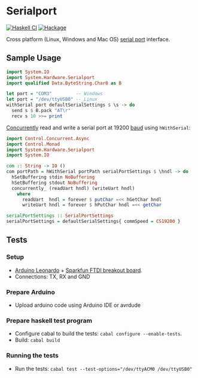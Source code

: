 # Serialport

[![Haskell CI](https://github.com/standardsemiconductor/serialport/actions/workflows/haskell.yml/badge.svg)](https://github.com/standardsemiconductor/serialport/actions/workflows/haskell.yml)
[![Hackage][hackage-badge]][hackage]

Cross platform (Linux, Windows and Mac OS) [serial port](https://en.wikipedia.org/wiki/Serial_port) interface.

## Sample Usage

```haskell
import System.IO
import System.Hardware.Serialport
import qualified Data.ByteString.Char8 as B

let port = "COM3"         -- Windows
let port = "/dev/ttyUSB0" -- Linux
withSerial port defaultSerialSettings $ \s -> do
  send s $ B.pack "AT\r"
  recv s 10 >>= print
```

[Concurrently](https://hackage.haskell.org/package/async) read and write a serial port at 19200 [baud](https://learn.sparkfun.com/tutorials/serial-communication/rules-of-serial) using `hWithSerial`:
```haskell
import Control.Concurrent.Async
import Control.Monad
import System.Hardware.Serialport
import System.IO

com :: String -> IO ()
com portPath = hWithSerial portPath serialPortSettings $ \hndl -> do
  hSetBuffering stdin NoBuffering
  hSetBuffering stdout NoBuffering
  concurrently_ (readUart hndl) (writeUart hndl)
    where
      readUart  hndl = forever $ putChar =<< hGetChar hndl
      writeUart hndl = forever $ hPutChar hndl =<< getChar

serialPortSettings :: SerialPortSettings
serialPortSettings = defaultSerialSettings{ commSpeed = CS19200 }
```

## Tests

### Setup
* [Arduino Leonardo](http://arduino.cc/en/Main/arduinoBoardLeonardo) + [Sparkfun FTDI breakout board](https://www.sparkfun.com/products/718).
* Connections: TX, RX and GND

### Prepare Arduino
* Upload arduino code using Arduino IDE or avrdude

### Prepare haskell test program
* Configure cabal to build the tests: `cabal configure --enable-tests`.
* Build: `cabal build`

### Running the tests
* Run the tests: `cabal test --test-options="/dev/ttyACM0 /dev/ttyUSB0"`

[hackage]:       <https://hackage.haskell.org/package/serialport>
[hackage-badge]: <https://img.shields.io/hackage/v/serialport.svg?color=success>
